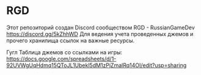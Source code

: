 # RGD
Этот репозиторий создан Discord сообществом RGD - RussianGameDev  
https://discord.gg/5kZhhWD
Для ведения учета проведенных джемов и прочего хранилища ссылок на важные ресурсы.

Гугл Таблица джемов со ссылками на игры:
https://docs.google.com/spreadsheets/d/1-92UVWgUqHdmq15QToJL1Ubekl5dM1zPjZmalRq14OI/edit?usp=sharing
